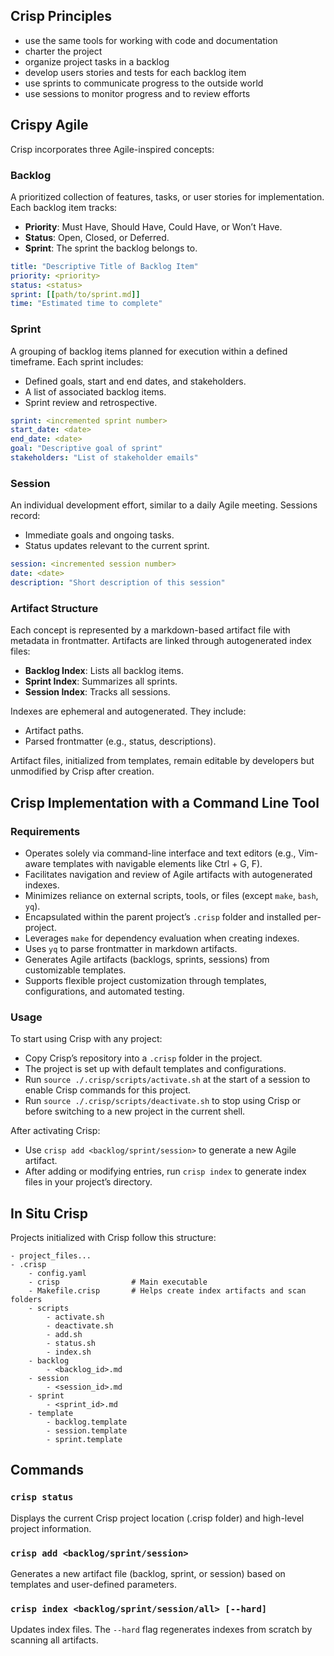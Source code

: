 ## Crisp Principles

- use the same tools for working with code and documentation 
- charter the project
- organize project tasks in a backlog
- develop users stories and tests for each backlog item
- use sprints to communicate progress to the outside world
- use sessions to monitor progress and to review efforts

## Crispy Agile

Crisp incorporates three Agile-inspired concepts:

### Backlog
A prioritized collection of features, tasks, or user stories for implementation. Each backlog item tracks:
- **Priority**: Must Have, Should Have, Could Have, or Won’t Have.
- **Status**: Open, Closed, or Deferred.
- **Sprint**: The sprint the backlog belongs to.

```yaml
title: "Descriptive Title of Backlog Item"
priority: <priority>
status: <status>
sprint: [[path/to/sprint.md]]
time: "Estimated time to complete"
```

### Sprint
A grouping of backlog items planned for execution within a defined timeframe. Each sprint includes:
- Defined goals, start and end dates, and stakeholders.
- A list of associated backlog items.
- Sprint review and retrospective.

```yaml
sprint: <incremented sprint number>
start_date: <date>
end_date: <date>
goal: "Descriptive goal of sprint"
stakeholders: "List of stakeholder emails"
```

### Session
An individual development effort, similar to a daily Agile meeting. Sessions record:
- Immediate goals and ongoing tasks.
- Status updates relevant to the current sprint.

```yaml
session: <incremented session number>
date: <date>
description: "Short description of this session"
```

### Artifact Structure
Each concept is represented by a markdown-based artifact file with metadata in frontmatter. Artifacts are linked through autogenerated index files:
- **Backlog Index**: Lists all backlog items.
- **Sprint Index**: Summarizes all sprints.
- **Session Index**: Tracks all sessions.

Indexes are ephemeral and autogenerated. They include:
- Artifact paths.
- Parsed frontmatter (e.g., status, descriptions).

Artifact files, initialized from templates, remain editable by developers but unmodified by Crisp after creation.

## Crisp Implementation with a Command Line Tool

### Requirements
- Operates solely via command-line interface and text editors (e.g., Vim-aware templates with navigable elements like Ctrl + G, F).
- Facilitates navigation and review of Agile artifacts with autogenerated indexes.
- Minimizes reliance on external scripts, tools, or files (except `make`, `bash`, `yq`).
- Encapsulated within the parent project’s `.crisp` folder and installed per-project.
- Leverages `make` for dependency evaluation when creating indexes.
- Uses `yq` to parse frontmatter in markdown artifacts.
- Generates Agile artifacts (backlogs, sprints, sessions) from customizable templates.
- Supports flexible project customization through templates, configurations, and automated testing.

### Usage

To start using Crisp with any project:
- Copy Crisp’s repository into a `.crisp` folder in the project.
- The project is set up with default templates and configurations.
- Run `source ./.crisp/scripts/activate.sh` at the start of a session to enable Crisp commands for this project.
- Run `source ./.crisp/scripts/deactivate.sh` to stop using Crisp or before switching to a new project in the current shell.

After activating Crisp:
- Use `crisp add <backlog/sprint/session>` to generate a new Agile artifact.
- After adding or modifying entries, run `crisp index` to generate index files in your project’s directory.

## In Situ Crisp

Projects initialized with Crisp follow this structure:

```
- project_files...
- .crisp
    - config.yaml
    - crisp                # Main executable
    - Makefile.crisp       # Helps create index artifacts and scan folders
    - scripts
        - activate.sh
        - deactivate.sh
        - add.sh
        - status.sh
        - index.sh
    - backlog
        - <backlog_id>.md
    - session
        - <session_id>.md
    - sprint
        - <sprint_id>.md
    - template
        - backlog.template
        - session.template
        - sprint.template
```

## Commands

### `crisp status`
Displays the current Crisp project location (.crisp folder) and high-level project information.

### `crisp add <backlog/sprint/session>`
Generates a new artifact file (backlog, sprint, or session) based on templates and user-defined parameters.

### `crisp index <backlog/sprint/session/all> [--hard]`
Updates index files. The `--hard` flag regenerates indexes from scratch by scanning all artifacts.

